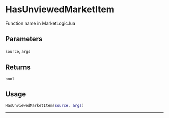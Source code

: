 # HasUnviewedMarketItem
Function name in MarketLogic.lua
## Parameters
`source`, `args`
## Returns
`bool`
## Usage
```lua
HasUnviewedMarketItem(source, args)
```
---
